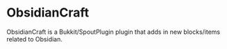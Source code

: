 ObsidianCraft
=============

ObsidianCraft is a Bukkit/SpoutPlugin plugin that adds in new blocks/items related to Obsidian.